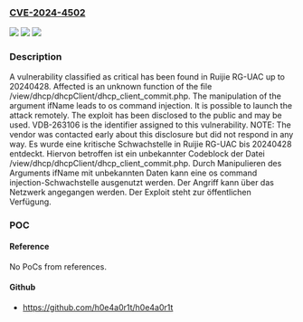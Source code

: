 ### [CVE-2024-4502](https://cve.mitre.org/cgi-bin/cvename.cgi?name=CVE-2024-4502)
![](https://img.shields.io/static/v1?label=Product&message=RG-UAC&color=blue)
![](https://img.shields.io/static/v1?label=Version&message=20240428%20&color=brightgreen)
![](https://img.shields.io/static/v1?label=Vulnerability&message=CWE-78%20OS%20Command%20Injection&color=brightgreen)

### Description

A vulnerability classified as critical has been found in Ruijie RG-UAC up to 20240428. Affected is an unknown function of the file /view/dhcp/dhcpClient/dhcp_client_commit.php. The manipulation of the argument ifName leads to os command injection. It is possible to launch the attack remotely. The exploit has been disclosed to the public and may be used. VDB-263106 is the identifier assigned to this vulnerability. NOTE: The vendor was contacted early about this disclosure but did not respond in any way.
Es wurde eine kritische Schwachstelle in Ruijie RG-UAC bis 20240428 entdeckt. Hiervon betroffen ist ein unbekannter Codeblock der Datei /view/dhcp/dhcpClient/dhcp_client_commit.php. Durch Manipulieren des Arguments ifName mit unbekannten Daten kann eine os command injection-Schwachstelle ausgenutzt werden. Der Angriff kann über das Netzwerk angegangen werden. Der Exploit steht zur öffentlichen Verfügung.

### POC

#### Reference
No PoCs from references.

#### Github
- https://github.com/h0e4a0r1t/h0e4a0r1t


